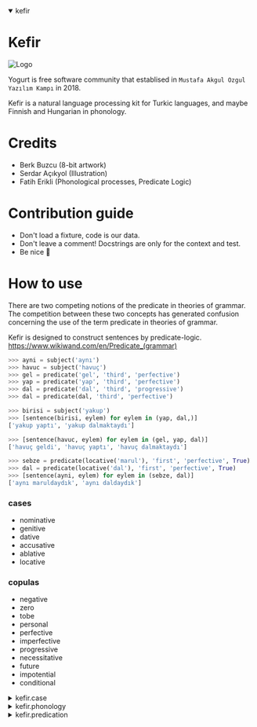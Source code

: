 <details open>
<summary>kefir</summary>

# Kefir

![Logo](https://avatars1.githubusercontent.com/u/42190640?s=200&v=4)

Yogurt is free software community that establised in `Mustafa Akgul Ozgul Yazılım Kampı` in 2018.

Kefir is a natural language processing kit for Turkic languages, and maybe Finnish and Hungarian in phonology.

# Credits

- Berk Buzcu (8-bit artwork)
- Serdar Açıkyol (Illustration)
- Fatih Erikli (Phonological processes, Predicate Logic)

# Contribution guide
- Don't load a fixture, code is our data.
- Don't leave a comment! Docstrings are only for the context and test.
- Be nice 🦄

# How to use

There are two competing notions of the predicate in theories of grammar.
The competition between these two concepts has generated confusion concerning
the use of the term predicate in theories of grammar.

Kefir is designed to construct sentences by predicate-logic.  
https://www.wikiwand.com/en/Predicate_(grammar)

```python
>>> ayni = subject('aynı')
>>> havuc = subject('havuç')
>>> gel = predicate('gel', 'third', 'perfective')
>>> yap = predicate('yap', 'third', 'perfective')
>>> dal = predicate('dal', 'third', 'progressive')
>>> dal = predicate(dal, 'third', 'perfective')

>>> birisi = subject('yakup')
>>> [sentence(birisi, eylem) for eylem in (yap, dal,)]
['yakup yaptı', 'yakup dalmaktaydı']

>>> [sentence(havuc, eylem) for eylem in (gel, yap, dal)]
['havuç geldi', 'havuç yaptı', 'havuç dalmaktaydı']

>>> sebze = predicate(locative('marul'), 'first', 'perfective', True)
>>> dal = predicate(locative('dal'), 'first', 'perfective', True)
>>> [sentence(ayni, eylem) for eylem in (sebze, dal)]
['aynı maruldaydık', 'aynı daldaydık']

```

### cases

- nominative
- genitive
- dative
- accusative
- ablative
- locative

### copulas

 - negative
 - zero
 - tobe
 - personal
 - perfective
 - imperfective
 - progressive
 - necessitative
 - future
 - impotential
 - conditional

</details>
<details>
<summary>kefir.case</summary>

# Grammatical Cases

Implemented only six grammatical cases.

- Nominative
- Genitive
- Dative
- Accusative
- Ablative
- Locative

Turkish has 9 more cases.

- Essive
- Instrumental
- Inclusive
- Abessive
- Likeness
- Coverage
- Qualitative
- Conditional
- Possesive

Detailed explaination:
https://en.wikibooks.org/wiki/Turkish/Cases

TODO: Enum'lardaki rakamlar yerine auto() kullanılmalı.

## nominative case (yalın in turkish)
the simplest grammatical case, there's no suffix to
affix in that case.

nominative comes from latin cāsus nominātīvus 
means case for naming.


## ablative case (ayrılma in turkish)
a grammatical case for nouns, pronouns and adjectives in
the grammar of various languages; it is sometimes used to
express motion away from something, among other uses.

✎︎ examples
```
adalar[dan] geldim
merkez[den] geçtim
teyit[ten] geçtim
açlık[tan] öldüm
```


## accusative (ilgi in turkish)
The accusative case (abbreviated acc) of a noun is the
grammatical case used to mark the direct object of a
transitive verb. The same case is used in many
languages for the objects of (some or all) prepositions. 

✎︎ examples
```
aday[ı] yedim
evim[i] yaptım
üzüm[ü] pişirdim
```


## genitive case (genitifler in turkish)
In grammar, the genitive is the grammatical case
that marks a word, usually a noun, as modifying
another word, also usually a noun.

✎︎ examples
```
hanımelinin çiçeği (flower of a plant called hanımeli)
kadının ayakkabısı (shoes of the woman)
باب بيت bābu baytin (the door of a house)
mari[i] nie ma w domu (maria is not at home)
```


## dative case (yönelme in turkish)
In some languages, the dative is used to mark the
indirect object of a sentence.

✎︎ examples
```
marya yakup'a bir drink verdi (maria gave jacob a drink)
maria jacobī potum dedit (maria gave jacob a drink)
```


## locative case (bulunma in turkish)
Locative is a grammatical case which indicates a location.
It corresponds vaguely to the English prepositions "in",
"on", "at", and "by". 

✎︎ examples
```
bahçe[de] hanımeli var.
yorum[da] iyi beatler var.
kalem[de] güzel uç var.
```

</details>
<details>
<summary>kefir.phonology</summary>

# Turkish phonology

In Hungarian, Finnish, and Turkic languages
vowel sounds are organized in a concept called
vowel harmony. Vowels may be classified as Back
or Front vowels, based on the placement of the
sound in the mouth.

```
 Front Vowels
+----------------+
 Unrounded  ⟨e⟩ ⟨i⟩
 Rounded    ⟨ü⟩ ⟨ö⟩

 Back Vowels
+----------------+
 Unrounded  ⟨a⟩ ⟨ı⟩
 Rounded    ⟨u⟩ ⟨o⟩
```

TODO: Document consonant harmony.

#### swap_front_and_back
Swaps front sounds to back, and vice versa

```python
>>> swap_front_and_back('acak')
'ecek'

>>> swap_front_and_back('ocok')
'öcök'

>>> swap_front_and_back('öcök')
'ocok'

>>> swap_front_and_back('acak')
'ecek'

```


## Voicing or sonorization (yumuşama in turkish)
to make pronouncation easier, nouns ending
with these sounds.

```
⟨p⟩ ⟨ç⟩ ⟨t⟩ ⟨k⟩ 
```

may be softened by replacing them in order:

```
⟨b⟩ ⟨c⟩ ⟨d⟩ ⟨ğ⟩
```

✎︎ examples
```
ço⟨p⟩un → ço⟨b⟩un
ağa⟨ç⟩ın → ağa⟨c⟩n
kağı⟨t⟩ın → kağı⟨d⟩ın 
ren⟨k⟩in → ren⟨g⟩in
```

✎︎ examples in other languages
```
li⟨f⟩e → li⟨v⟩e
stri⟨f⟩e → stri⟨v⟩e
proo⟨f⟩ → pro⟨v⟩e
```


## Devoicing or desonorization (sertleşme in turkish)
to make pronouncation easier, nouns ending with
these sounds:
```
⟨p⟩ ⟨ç⟩ ⟨t⟩ ⟨k⟩
```

may be hardened by replacing them in order:
```
⟨b⟩ ⟨c⟩ ⟨d⟩ ⟨ğ⟩
```

✎︎ examples
```
ço⟨p⟩un → ço⟨b⟩un
ağa⟨ç⟩ın → ağa⟨c⟩n
kağı⟨t⟩ın → kağı⟨d⟩ın 
ren⟨k⟩in → ren⟨g⟩in
```

✎︎ examples in other languages
```
dogs → dogs ([ɡz])
missed → missed ([st])
whizzed → whizzed ([zd])
prośba → prɔʑba
просьба → prozʲbə
```

</details>
<details>
<summary>kefir.predication</summary>

# Turkish Predication and Copula

turkish language copulas, which are called as ek-eylem which
literally means 'suffix-verb' are one of the most distinct
features of turkish grammar.

TODO: Remove unused imports.

#### zero copula
is the rule for third person, as in hungarian
and russian. that means two nouns, or a noun and an
adjective can be juxtaposed to make a sentence without
using any copula. third person plural might be indicated
with the use of plural suffix "-lar/-ler". 

✎︎ examples
```
yogurt kültür (yogurt [is-a] culture)
abbas yolcu (abbas [is-a] traveller)
evlerinin önü yonca (the front of their home [is-a] plant called yonca)
```

✎︎ tests
```python
>>> zero('yolcu')
'yolcu'

 ```


#### negative
negation is indicated by the negative copula değil. 
değil is never used as a suffix, but it takes suffixes
according to context. 

✎︎ examples
```
yogurt kültür değildir (yogurt [is-not-a] culture)
abbas yolcu değildir (abbas [is-not-a] traveller)
evlerinin önü yonca değildir (the front of their home [is-not-a] yonca)
```

✎︎ tests
```python
>>> negative('yolcu')
'yolcu değil'

```


### tobe
turkish "to be" as regular/auxiliary verb (olmak).

✎︎ examples
```
yogurt kültürdür (yogurt [is] culture)
abbas yolcudur (abbas [is] traveller)
evlerinin önü yoncadır (the front of their home [is] plant called yonca)
```

✎︎ tests
```python
>>> tobe('yolcu')
'yolcudur'
>>> tobe('üzüm')
'üzümdür'
>>> tobe('yonca')
'yoncadır'

```


### personification copula

✎︎ examples
```
ben buralıyım (i'm from here)
sen oralısın (you're from over there)
aynı gezegenliyiz (we're from same planet)
```

✎︎ tests
```python
>>> personal('uçak', Person.FIRST, is_plural=False)
'uçağım'

>>> personal('oralı', Person.SECOND, is_plural=False)
'oralısın'

>>> personal('gezegenli', Person.FIRST, is_plural=True)
'gezegenliyiz'

```


### inferential mood (-miş in turkish)
it is used to convey information about events
which were not directly observed or were inferred by the speaker. 

✎︎ examples
```
elmaymışım (i was an apple as i've heard)
üzülmüşsün (you were sad as i've heard)
doktormuş (he/she/it was a doctor as i've heard)
üzümmüşsün (you were a grape as i've heard)
```

✎︎ tests
```python
>>> inferential('öğretmen', Person.SECOND, is_plural=False)
'öğretmenmişsin'

>>> inferential('üzül', Person.SECOND, is_plural=False)
'üzülmüşsün'

>>> inferential('robot', Person.FIRST, is_plural=False)
'robotmuşum'

>>> inferential('robot', Person.THIRD, is_plural=False)
'robotmuş'

>>> inferential('ada', Person.THIRD, is_plural=False)
'adaymış'

```


### inferential mood (-isem in turkish)
It is a grammatical mood used to express a proposition whose
validity is dependent on some condition, possibly counterfactual.

✎︎ examples
```
elmaysam (if i am an apple)
üzümsen (if you are a grape)
bıçaklarsa (if they are a knife)
```

✎︎ tests
```python
>>> conditional('elma', Person.FIRST, is_plural=False)
'elmaysam'
>>> conditional('üzüm', Person.SECOND, is_plural=False)
'üzümsen'
>>> conditional('bıçak', Person.THIRD, is_plural=True)
'bıçaklarsa'

```


### alethic modality (-idi in turkish)
linguistic modality that indicates modalities of truth,
in particular the modalities of logical necessity,
possibility or impossibility.

✎︎ examples
```
elmaydım (i was an apple)
üzümdün (you were a grape)
doktordu (he/she/it was a doctor)
```

✎︎ tests
```python
>>> perfective('açık', Person.FIRST, is_plural=False)
'açıktım'

>>> perfective('oralı', Person.SECOND, is_plural=False)
'oralıydın'

>>> perfective('dalda', Person.FIRST, is_plural=False)
'daldaydım'

>>> perfective('dalda', Person.THIRD, is_plural=False)
'daldaydı'

>>> perfective('dalda', Person.FIRST, is_plural=True)
'daldaydık'

>>> perfective('dalda', Person.SECOND, is_plural=True)
'daldaydınız'

>>> perfective('dalda', Person.THIRD, is_plural=True)
'daldaydılar'

>>> perfective('gezegende', Person.THIRD, is_plural=True)
'gezegendeydiler'

```


### the imperfective (-iyor in turkish)
grammatical aspect used to describe a situation viewed with interior composition. 
describes ongoing, habitual, repeated, or similar semantic roles, 
whether that situation occurs in the past, present, or future.

✎︎ examples
```
gidiyorum (i'm going)
kayıyor (he's skating)
üzümlüyor (he's graping)
```

✎︎ tests
```python
>>> imperfective('açı', Person.FIRST, is_plural=False)
'açıyorum'

>>> imperfective('açık', Person.FIRST, is_plural=False)
'açıkıyorum'

>>> imperfective('oralı', Person.SECOND, is_plural=False)
'oralıyorsun'

>>> imperfective('dal', Person.THIRD, is_plural=False)
'dalıyor'

>>> imperfective('dal', Person.FIRST, is_plural=True)
'dalıyoruz'

>>> imperfective('dal', Person.FIRST, is_plural=True)
'dalıyoruz'

>>> imperfective('dal', Person.SECOND, is_plural=True)
'dalıyorsunuz'

>>> imperfective('dal', Person.THIRD, is_plural=True)
'dalıyorlar'

```


### the future tense (-iyor in turkish)
is a verb form that generally marks the event described by the verb as not
having happened yet, but expected to happen in the future.

✎︎ examples
```
gidecek (he'll go)
ölecek (he'll die)
can alacak (he'll kill someone)
```

✎︎ tests
```python
>>> future('gel', Person.FIRST, is_plural=False)
'geleceğim'

>>> future('açık', Person.FIRST, is_plural=False)
'açıkacağım'

>>> future('gel', Person.FIRST, is_plural=True)
'geleceğiz'

```


### progressive tense

✎︎ examples
gülmekteyim (i am in the process of laughing)
ölmekteler (they are in the process of dying 👾)

✎︎ tests
```python
>>> progressive('gel', Person.FIRST, is_plural=False)
'gelmekteyim'

>>> progressive('açık', Person.FIRST, is_plural=False)
'açıkmaktayım'

>>> progressive('gel', Person.FIRST, is_plural=True)
'gelmekteyiz'

```


### necessitative copula

✎︎ examples
```
gitmeliyim (i must go)
kaçmalıyım (i must run away)
```

✎︎ tests
```python
>>> necessitative('git', Person.FIRST, is_plural=False)
'gitmeliyim'

>>> necessitative('açık', Person.FIRST, is_plural=False)
'açıkmalıyım'

>>> necessitative('uza', Person.FIRST, is_plural=True)
'uzamalıyız'

```


### impotential copula

✎︎ examples
```
gidemem (i cannot come)
kaçamayız (we cannot run away)
```

✎︎ tests
```python
>>> impotential('git', Person.FIRST, is_plural=False)
'gidemem'

>>> impotential('git', Person.SECOND, is_plural=False)
'gidemezsin'

>>> impotential('git', Person.THIRD, is_plural=False)
'gidemez'

>>> impotential('git', Person.FIRST, is_plural=True)
'gidemeyiz'

>>> impotential('git', Person.FIRST, is_plural=True)
'gidemeyiz'

>>> impotential('git', Person.SECOND, is_plural=True)
'gidemezsiniz'

>>> impotential('git', Person.THIRD, is_plural=True)
'gidemezler'

>>> impotential('al', Person.THIRD, is_plural=True)
'alamazlar'

```

</details>

